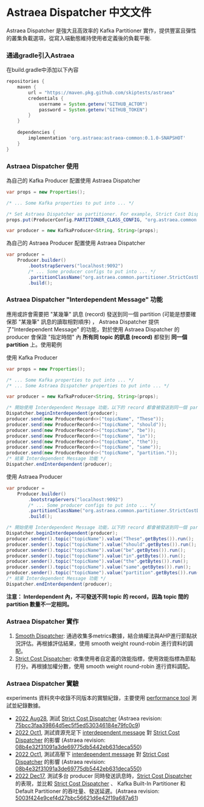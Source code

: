 Astraea Dispatcher 中文文件
===
Astraea Dispatcher 是強大且高效率的 Kafka Partitioner 實作，提供豐富且彈性的叢集負載選項，從寫入端動態維持使用者定義後的負載平衡.

### 通過gradle引入Astraea
在build.gradle中添加以下內容
```gradle
repositories {
    maven {
        url = "https://maven.pkg.github.com/skiptests/astraea"
        credentials {
            username = System.getenv("GITHUB_ACTOR")
            password = System.getenv("GITHUB_TOKEN")
        }
    }
    
    dependencies {
        implementation 'org.astraea:astraea-common:0.1.0-SNAPSHOT'
    }
}
```

### Astraea Dispatcher 使用

為自己的 Kafka Producer 配置使用 Astraea Dispatcher

```java
var props = new Properties();

/* ... Some Kafka properties to put into ... */

/* Set Astraea Dispatcher as partitioner. For example, Strict Cost Dispatcher*/
props.put(ProducerConfig.PARTITIONER_CLASS_CONFIG, "org.astraea.common.partitioner.StrictCostDispatcher");

var producer = new KafkaProducer<String, String>(props);
```

為自己的 Astraea Producer 配置使用 Astraea Dispatcher

```java
var producer =
    Producer.builder()
        .bootstrapServers("localhost:9092")
        /* ... Some producer configs to put into ... */
        .partitionClassName("org.astraea.common.partitioner.StrictCostDispatcher")
        .build();
```



### Astraea Dispatcher "Interdependent Message" 功能

應用或許會需要把 "某幾筆" 訊息 (record) 發送到同一個 partition (可能是想要確保那 "某幾筆" 訊息的讀取相對順序) ， Astraea Dispatcher 提供了"Interdependent Message" 的功能，對於使用 Astraea Dispatcher 的 producer 會保證 "指定時間" 內 **所有同 topic 的訊息 (record)** 都發到 **同一個 partition** 上。使用範例

使用 Kafka Producer

```java
var props = new Properties();

/* ... Some Kafka properties to put into ... */
/* ... Some Astraea Dispatcher properties to put into ... */

var producer = new KafkaProducer<String, String>(props);

/* 開始使用 Interdependent Message 功能，以下的 record 都會被發送到同一個 partition 上 */
Dispatcher.beginInterdependent(producer);
producer.send(new ProducerRecord<>("topicName", "These"));
producer.send(new ProducerRecord<>("topicName", "should"));
producer.send(new ProducerRecord<>("topicName", "be"));
producer.send(new ProducerRecord<>("topicName", "in"));
producer.send(new ProducerRecord<>("topicName", "the"));
producer.send(new ProducerRecord<>("topicName", "same"));
producer.send(new ProducerRecord<>("topicName", "partition."));
/* 結束 Interdependent Message 功能 */
Dispatcher.endInterdependent(producer);
```

使用 Astraea Producer

```java
var producer =
    Producer.builder()
        .bootstrapServers("localhost:9092")
        /* ... Some producer configs to put into ... */
        .partitionClassName("org.astraea.common.partitioner.StrictCostDispatcher")
        .build();

/* 開始使用 Interdependent Message 功能，以下的 record 都會被發送到同一個 partition 上 */
Dispatcher.beginInterdependent(producer);
producer.sender().topic("topicName").value("These".getBytes()).run();
producer.sender().topic("topicName").value("should".getBytes()).run();
producer.sender().topic("topicName").value("be".getBytes()).run();
producer.sender().topic("topicName").value("in".getBytes()).run();
producer.sender().topic("topicName").value("the".getBytes()).run();
producer.sender().topic("topicName").value("same".getBytes()).run();
producer.sender().topic("topicName").value("partition".getBytes()).run();
/* 結束 Interdependent Message 功能 */
Dispatcher.endInterdependent(producer);
```

**注意： Interdependent 內，不可發送不同 topic 的 record，因為 topic 間的 partition 數量不一定相同。**

### Astraea Dispatcher 實作

1. [Smooth Dispatcher](smooth_dispatcher.md):  通過收集多metrics數據，結合熵權法與AHP進行節點狀況評估。再根據評估結果，使用 smooth weight round-robin 進行資料的調配。
1. [Strict Cost Dispatcher](./strict_cost_dispatcher.md): 收集使用者自定義的效能指標，使用效能指標為節點打分。再根據加權分數，使用 smooth weight round-robin 進行資料調配。

### Astraea Dispatcher 實驗

experiments 資料夾中收錄不同版本的實驗紀錄，主要使用 [performance tool](../performance_benchmark.md) 測試並紀錄數據。

* [2022 Aug28](experiments/StrictCostDispatcher_1.md), 測試 [Strict Cost Dispatcher](./strict_cost_dispatcher.md) (Astraea revision: [75bcc3faa39864d5ec5f5ed530346184e79fc0c9](https://github.com/skiptests/astraea/tree/75bcc3faa39864d5ec5f5ed530346184e79fc0c9))
* [2022 Oct1](experiments/StrictCostDispatcher_2.md), 測試資源充足下 [interdependent message](#astraea-dispatcher-interdependent-message-功能) 對 [Strict Cost Dispatcher](./strict_cost_dispatcher.md) 的影響 (Astraea revision: [08b4e32f31091a3de69775db5442eb631deca550](https://github.com/skiptests/astraea/tree/08b4e32f31091a3de69775db5442eb631deca550))
* [2022 Oct1](experiments/StrictCostDispatcher_3.md), 測試高壓下 [interdependent message](#astraea-dispatcher-interdependent-message-功能) 對 [Strict Cost Dispatcher](./strict_cost_dispatcher.md) 的影響 (Astraea revision: [08b4e32f31091a3de69775db5442eb631deca550](https://github.com/skiptests/astraea/tree/08b4e32f31091a3de69775db5442eb631deca550))
* [2022 Dec17](experiments/StrictCostDispatcher_4.md), 測試多台 producer 同時發送訊息時，[Strict Cost Dispatcher](./strict_cost_dispatcher.md) 的表現，並比較 [Strict Cost Dispatcher](./strict_cost_dispatcher.md) 、 Kafka Built-In Partitioner 和 Default Partitioner 的吞吐量、發送延遲。(Astraea revision: [5003f424e9cef4d27bbc56621d6e42f19a687a61](https://github.com/skiptests/astraea/tree/5003f424e9cef4d27bbc56621d6e42f19a687a61)) 